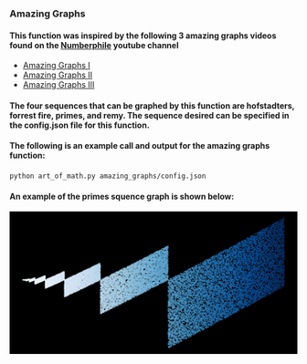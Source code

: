 ### Amazing Graphs

#### This function was inspired by the following 3 amazing graphs videos found on the [Numberphile](https://www.youtube.com/@numberphile) youtube channel
- [Amazing Graphs I](https://www.youtube.com/watch?v=pAMgUB51XZA&t=597s)
- [Amazing Graphs II](https://www.youtube.com/watch?v=o8c4uYnnNnc)
- [Amazing Graphs III](https://www.youtube.com/watch?v=j0o-pMIR8uk) 

#### The four sequences that can be graphed by this function are hofstadters, forrest fire, primes, and remy. The sequence desired can be specified in the config.json file for this function.

#### The following is an example call and output for the amazing graphs function:

    python art_of_math.py amazing_graphs/config.json

#### An example of the primes squence graph is shown below:
![Amazing graphs example](/output/amazing_graphs/primes/20x10/black_Blues.png)
